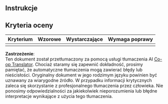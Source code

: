 <!--
CO_OP_TRANSLATOR_METADATA:
{
  "original_hash": "5ae7654f519ae831179409dc8e528055",
  "translation_date": "2025-08-26T07:23:58+00:00",
  "source_file": "6-consumer/lessons/1-speech-recognition/assignment.md",
  "language_code": "pl"
}
-->
## Instrukcje

## Kryteria oceny

| Kryterium | Wzorowe | Wystarczające | Wymaga poprawy |
| --------- | -------- | ------------- | --------------- |
| |  |  |  |

**Zastrzeżenie**:  
Ten dokument został przetłumaczony za pomocą usługi tłumaczenia AI [Co-op Translator](https://github.com/Azure/co-op-translator). Chociaż staramy się zapewnić dokładność, prosimy pamiętać, że automatyczne tłumaczenia mogą zawierać błędy lub nieścisłości. Oryginalny dokument w jego rodzimym języku powinien być uznawany za wiarygodne źródło. W przypadku informacji krytycznych zaleca się skorzystanie z profesjonalnego tłumaczenia przez człowieka. Nie ponosimy odpowiedzialności za jakiekolwiek nieporozumienia lub błędne interpretacje wynikające z użycia tego tłumaczenia.